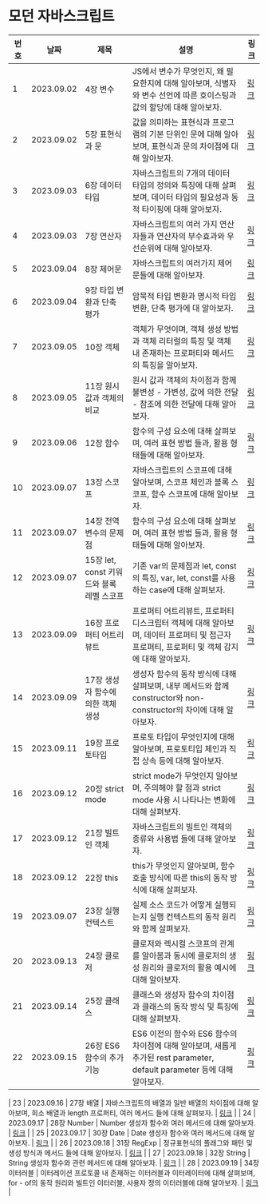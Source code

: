# 모던 자바스크립트

| 번호 | 날짜       | 제목                                      | 설명                                                                                                                                      | 링크                                                                          |
| ---- | ---------- | ----------------------------------------- | ----------------------------------------------------------------------------------------------------------------------------------------- | ----------------------------------------------------------------------------- |
| 1    | 2023.09.02 | 4장 변수                                  | JS에서 변수가 무엇인지, 왜 필요한지에 대해 알아보며, 식별자와 변수 선언에 따른 호이스팅과 값의 할당에 대해 알아보자.                      | [링크](https://www.notion.so/4-30418a63c6244e41a530b0d9dbb1b240)              |
| 2    | 2023.09.02 | 5장 표현식과 문                           | 값을 의미하는 표현식과 프로그램의 기본 단위인 문에 대해 알아보며, 표현식과 문의 차이점에 대해 알아보자.                                   | [링크](https://www.notion.so/5-07b8408fc2c84dfcb983f61297302769)              |
| 3    | 2023.09.03 | 6장 데이터 타입                           | 자바스크립트의 7개의 데이터 타입의 정의와 특징에 대해 살펴보며, 데이터 타입의 필요성과 동적 타이핑에 대해 알아보자.                       | [링크](https://www.notion.so/6-a4d4a67e3c804833ba6f669964dbd3e4)              |
| 4    | 2023.09.03 | 7장 연산자                                | 자바스크립트의 여러 가지 연산자들과 연산자의 부수효과와 우선순위에 대해 알아보자.                                                         | [링크](https://www.notion.so/7-c6968db21cfe423495f433fea3a71c97)              |
| 5    | 2023.09.04 | 8장 제어문                                | 자바스크립트의 여러가지 제어문들에 대해 알아보자.                                                                                         | [링크](https://www.notion.so/8-0dbcf9b3ffe646699d0371fdc828d9f5)              |
| 6    | 2023.09.04 | 9장 타입 변환과 단축 평가                 | 암묵적 타입 변환과 명시적 타입 변환, 단축 평가에 대 알아보자.                                                                             | [링크](https://www.notion.so/9-2a6bd99282e845b08d6459e6a903370c)              |
| 7    | 2023.09.05 | 10장 객체                                 | 객체가 무엇이며, 객체 생성 방법과 객체 리터럴의 특징 및 객체 내 존재하는 프로퍼티와 메서드의 특징을 알아보자.                             | [링크](https://www.notion.so/10-720a5df3630b4fb3b002535af50a4bb3)             |
| 8    | 2023.09.05 | 11장 원시 값과 객체의 비교                | 원시 값과 객체의 차이점과 함께 불변성 - 가변성, 값에 의한 전달 - 참조에 의한 전달에 대해 알아보자.                                        | [링크](https://www.notion.so/11-7f45814465554a71a553ee92e2e4093f)             |
| 9    | 2023.09.06 | 12장 함수                                 | 함수의 구성 요소에 대해 살펴보며, 여러 표현 방법 들과, 활용 형태들에 대해 알아보자.                                                       | [링크](https://www.notion.so/12-3f238437f83448ed8d468123e572eb6c)             |
| 10   | 2023.09.07 | 13장 스코프                               | 자바스크립트의 스코프에 대해 알아보며, 스코프 체인과 블록 스코프, 함수 스코프에 대해 알아보자.                                            | [링크](https://www.notion.so/13-17719a1993024ec5a145ebcb56557359)             |
| 11   | 2023.09.07 | 14장 전역변수의 문제점                    | 함수의 구성 요소에 대해 살펴보며, 여러 표현 방법 들과, 활용 형태들에 대해 알아보자.                                                       | [링크](https://www.notion.so/14-eced72ccc7dc43c1821c4638ffd40520)             |
| 12   | 2023.09.07 | 15장 let, const 키워드와 블록 레벨 스코프 | 기존 var의 문제점과 let, const의 특징, var, let, const를 사용하는 case에 대해 살펴보자.                                                   | [링크](https://www.notion.so/13-17719a1993024ec5a145ebcb56557359)             |
| 13   | 2023.09.09 | 16장 프로퍼티 어트리뷰트                  | 프로퍼티 어트리뷰트, 프로퍼티 디스크립터 객체에 대해 알아보며, 데이터 프로퍼티 및 접근자 프로퍼티, 프로퍼티 및 객체 감지에 대해 알아보자. | [링크](https://www.notion.so/16-21afea875f704d42b47a1c0eaf467cdc)             |
| 14   | 2023.09.09 | 17장 생성자 함수에 의한 객체 생성         | 생성자 함수의 동작 방식에 대해 살펴보며, 내부 메서드와 함께 constructor와 non-constructor의 차이에 대해 알아보자.                         | [링크](https://www.notion.so/17-beb6e2c014c34d51bfd6eae14084878f)             |
| 15   | 2023.09.11 | 19장 프로토타입                           | 프로토 타입이 무엇인지에 대해 알아보며, 프로토티입 체인과 직접 상속 등에 대해 알아보자.                                                   | [링크](https://www.notion.so/19-da975dc5a3b34573899148b5c61e2b08)             |
| 16   | 2023.09.12 | 20장 strict mode                          | strict mode가 무엇인지 알아보며, 주의해야 할 점과 strict mode 사용 시 나타나는 변화에 대해 살펴보자.                                      | [링크](https://www.notion.so/20-strict-mode-82a1c59896324bedaa92c26e099cd6c4) |
| 17   | 2023.09.12 | 21장 빌트인 객체                          | 자바스크립트의 빌트인 객체의 종류와 사용법 들에 대해 알아보자.                                                                            | [링크](https://www.notion.so/21-2b3a108291ae47a0b1162917aea51a01)             |
| 18   | 2023.09.12 | 22장 this                                 | this가 무엇인지 알아보며, 함수 호출 방식에 따른 this의 동작 방식에 대해 살펴보자.                                                         | [링크](https://www.notion.so/22-this-65f080a3de4644619635d8808179a5fb)        |
| 19   | 2023.09.07 | 23장 실행 컨텍스트                        | 실제 소스 코드가 어떻게 실행되는지 실행 컨텍스트의 동작 원리와 함께 살펴보자.                                                             | [링크](https://www.notion.so/23-c014ada707f746b792daf5deecc39cb2)             |
| 20   | 2023.09.13 | 24장 클로저                               | 클로저와 렉시컬 스코프의 관계를 알아봄과 동시에 클로저의 생성 원리와 클로저의 활용 예시에 대해 알아보자.                                  | [링크](https://www.notion.so/24-02a110c0132044b08f08efe47a560ae0)             |
| 21   | 2023.09.14 | 25장 클래스                               | 클래스와 생성자 함수의 차이점과 클래스의 동작 방식 및 특징에 대해 살펴보자.                                                               | [링크](https://www.notion.so/25-51bcb1c432a64bf4b74db0332675f7f1)             |
| 22   | 2023.09.15 | 26장 ES6 함수의 추가 기능                 | ES6 이전의 함수와 ES6 함수의 차이점에 대해 알아보며, 새롭게 추가된 rest parameter, default parameter 등에 대해 알아보자.                  | [링크](https://www.notion.so/26-ES6-337e13b962c84e90a67f7dd9c33929ad)         |

| 23 | 2023.09.16 | 27장 배열 | 자바스크립트의 배열과 일반 배열의 차이점에 대해 알아보며, 희소 배열과 length 프로퍼티, 여러 메서드 들에 대해 살펴보자. | [링크](https://www.notion.so/27-e6ff6f80e67649929edf0d13aff24921) |
| 24 | 2023.09.17 | 28장 Number | Number 생성자 함수와 여러 메서드에 대해 알아보자. | [링크](https://www.notion.so/28-Number-058b1d9c11dc4af79372ddbb6988ace8) |
| 25 | 2023.09.17 | 30장 Date | Date 생성자 함수와 여러 메서드에 대해 알아보자. | [링크](https://www.notion.so/30-Date-d46f4f33866145cdacb80857eefda4aa) |
| 26 | 2023.09.18 | 31장 RegExp | 정규표현식의 플래그와 패턴 및 생성 방식과 메서드 들에 대해 알아보자. | [링크](https://www.notion.so/31-RegExp-2ce3ac67b2584fa4a2cd96278f4fa4a9) |
| 27 | 2023.09.18 | 32장 String | String 생성자 함수와 관련 메서드에 대해 알아보자. | [링크](https://www.notion.so/32-String-1f1e6fc6ad20412684b2f4dc15c3e371) |
| 28 | 2023.09.19 | 34장 이터러블 | 이터레이션 프로토콜 내 존재하는 이터러블과 이터레이터에 대해 살펴보며, for - of의 동작 원리와 빌트인 이터러블, 사용자 정의 이터러블에 대해 알아보자. | [링크](https://www.notion.so/34-b5d242ed339c4064bfbcc64bf3cb617b) |
